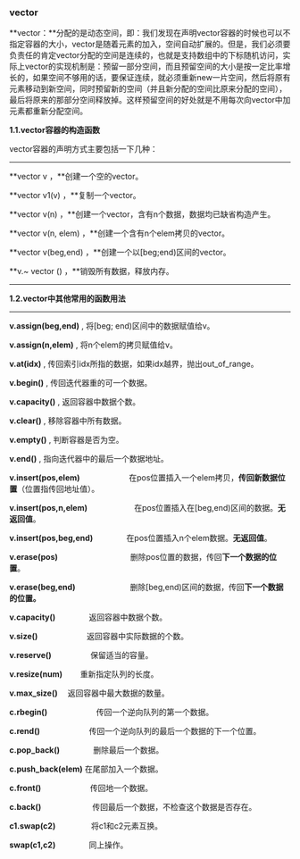 ### vector

**vector：**分配的是动态空间，即：我们发现在声明vector容器的时候也可以不指定容器的大小，vector是随着元素的加入，空间自动扩展的。但是，我们必须要负责任的肯定vector分配的空间是连续的，也就是支持数组中的下标随机访问，实际上vector的实现机制是：预留一部分空间，而且预留空间的大小是按一定比率增长的，如果空间不够用的话，要保证连续，就必须重新new一片空间，然后将原有元素移动到新空间，同时预留新的空间（并且新分配的空间比原来分配的空间），最后将原来的那部分空间释放掉。这样预留空间的好处就是不用每次向vector中加元素都重新分配空间。

**1.1.vector容器的构造函数**

vector容器的声明方式主要包括一下几种：

------

**vector<Elem> v  ，**创建一个空的vector。

**vector <Elem> v1(v)  ，**复制一个vector。

**vector <Elem> v(n)  ，**创建一个vector，含有n个数据，数据均已缺省构造产生。

**vector <Elem> v(n, elem)  ，**创建一个含有n个elem拷贝的vector。

**vector <Elem> v(beg,end)  ，**创建一个以[beg;end)区间的vector。

**v.~ vector <Elem>()  ，**销毁所有数据，释放内存。

------

**1.2.vector中其他常用的函数用法**

------

**v.assign(beg,end)** , 将[beg; end)区间中的数据赋值给v。

**v.assign(n,elem)**  , 将n个elem的拷贝赋值给v。

**v.at(idx)**         , 传回索引idx所指的数据，如果idx越界，抛出out_of_range。

**v.begin()**        , 传回迭代器重的可一个数据。

**v.capacity()**      , 返回容器中数据个数。

**v.clear()**        , 移除容器中所有数据。

**v.empty()**       , 判断容器是否为空。

**v.end()**         , 指向迭代器中的最后一个数据地址。

**v.insert(pos,elem)**　　　　　　  在pos位置插入一个elem拷贝，**传回新数据位置**（位置指传回地址值）。

**v.insert(pos,n,elem)**　　　　　　在pos位置插入在[beg,end)区间的数据。**无返回值**。

**v.insert(pos,beg,end)**　　　　  在pos位置插入n个elem数据。**无返回值**。

**v.erase(pos)**　　　　　　　　　 删除pos位置的数据，传回**下一个数据的位置**。

**v.erase(beg,end)**　　　　　　　删除[beg,end)区间的数据，传回**下一个数据的位置。**

**v.capacity()** 　　　　返回容器中数据个数。

**v.size()**　　　　　　 返回容器中实际数据的个数。

**v.reserve()**　　　　　保留适当的容量。 

**v.resize(num)** 　　重新指定队列的长度。

**v.max_size()**   　返回容器中最大数据的数量。

**c.rbegin()**　　　　　　 传回一个逆向队列的第一个数据。

**c.rend()**　　　　　　  传回一个逆向队列的最后一个数据的下一个位置。

**c.pop_back()**　　　　 删除最后一个数据。

**c.push_back(elem)**  在尾部加入一个数据。

**c.front()**　　　　　　  传回地一个数据。

**c.back()** 　　　　　　  传回最后一个数据，不检查这个数据是否存在。

**c1.swap(c2)** 　　　　 将c1和c2元素互换。

**swap(c1,c2)**　　　　  同上操作。